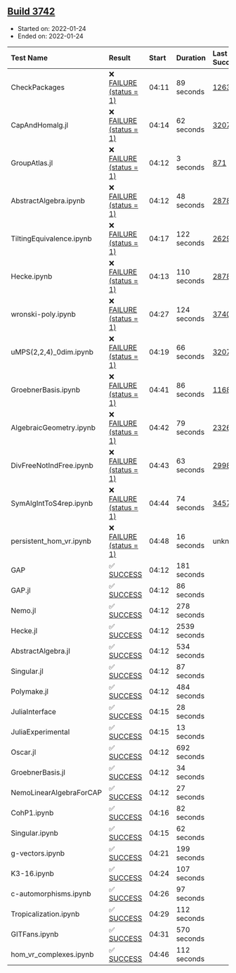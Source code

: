 ## [Build 3742](https://oscarci.mathematik.uni-kl.de/job/oscar-stable/3742/)

* Started on: 2022-01-24
* Ended on: 2022-01-24

| Test Name    | Result | Start | Duration | Last Success | First Failure |
|:-------------|:-------|:------|:---------|:-------------|:--------------|
| CheckPackages | ❌ [FAILURE (status = 1)](https://oscarci.mathematik.uni-kl.de/job/oscar-stable/3742/artifact/logs/build-3742/CheckPackages.log) | 04:11 | 89 seconds | [1263](https://oscarci.mathematik.uni-kl.de/job/oscar-stable/1263/) | [1264](https://oscarci.mathematik.uni-kl.de/job/oscar-stable/1264/) |
| CapAndHomalg.jl | ❌ [FAILURE (status = 1)](https://oscarci.mathematik.uni-kl.de/job/oscar-stable/3742/artifact/logs/build-3742/CapAndHomalg.jl.log) | 04:14 | 62 seconds | [3207](https://oscarci.mathematik.uni-kl.de/job/oscar-stable/3207/) | [3208](https://oscarci.mathematik.uni-kl.de/job/oscar-stable/3208/) |
| GroupAtlas.jl | ❌ [FAILURE (status = 1)](https://oscarci.mathematik.uni-kl.de/job/oscar-stable/3742/artifact/logs/build-3742/GroupAtlas.jl.log) | 04:12 | 3 seconds | [871](https://oscarci.mathematik.uni-kl.de/job/oscar-stable/871/) | [872](https://oscarci.mathematik.uni-kl.de/job/oscar-stable/872/) |
| AbstractAlgebra.ipynb | ❌ [FAILURE (status = 1)](https://oscarci.mathematik.uni-kl.de/job/oscar-stable/3742/artifact/logs/build-3742/AbstractAlgebra.ipynb.log) | 04:12 | 48 seconds | [2878](https://oscarci.mathematik.uni-kl.de/job/oscar-stable/2878/) | [2879](https://oscarci.mathematik.uni-kl.de/job/oscar-stable/2879/) |
| TiltingEquivalence.ipynb | ❌ [FAILURE (status = 1)](https://oscarci.mathematik.uni-kl.de/job/oscar-stable/3742/artifact/logs/build-3742/TiltingEquivalence.ipynb.log) | 04:17 | 122 seconds | [2629](https://oscarci.mathematik.uni-kl.de/job/oscar-stable/2629/) | [2630](https://oscarci.mathematik.uni-kl.de/job/oscar-stable/2630/) |
| Hecke.ipynb | ❌ [FAILURE (status = 1)](https://oscarci.mathematik.uni-kl.de/job/oscar-stable/3742/artifact/logs/build-3742/Hecke.ipynb.log) | 04:13 | 110 seconds | [2878](https://oscarci.mathematik.uni-kl.de/job/oscar-stable/2878/) | [2879](https://oscarci.mathematik.uni-kl.de/job/oscar-stable/2879/) |
| wronski-poly.ipynb | ❌ [FAILURE (status = 1)](https://oscarci.mathematik.uni-kl.de/job/oscar-stable/3742/artifact/logs/build-3742/wronski-poly.ipynb.log) | 04:27 | 124 seconds | [3740](https://oscarci.mathematik.uni-kl.de/job/oscar-stable/3740/) | [3742](https://oscarci.mathematik.uni-kl.de/job/oscar-stable/3742/) |
| uMPS(2,2,4)_0dim.ipynb | ❌ [FAILURE (status = 1)](https://oscarci.mathematik.uni-kl.de/job/oscar-stable/3742/artifact/logs/build-3742/uMPS-2-2-4-_0dim.ipynb.log) | 04:19 | 66 seconds | [3207](https://oscarci.mathematik.uni-kl.de/job/oscar-stable/3207/) | [3208](https://oscarci.mathematik.uni-kl.de/job/oscar-stable/3208/) |
| GroebnerBasis.ipynb | ❌ [FAILURE (status = 1)](https://oscarci.mathematik.uni-kl.de/job/oscar-stable/3742/artifact/logs/build-3742/GroebnerBasis.ipynb.log) | 04:41 | 86 seconds | [1168](https://oscarci.mathematik.uni-kl.de/job/oscar-stable/1168/) | [1169](https://oscarci.mathematik.uni-kl.de/job/oscar-stable/1169/) |
| AlgebraicGeometry.ipynb | ❌ [FAILURE (status = 1)](https://oscarci.mathematik.uni-kl.de/job/oscar-stable/3742/artifact/logs/build-3742/AlgebraicGeometry.ipynb.log) | 04:42 | 79 seconds | [2326](https://oscarci.mathematik.uni-kl.de/job/oscar-stable/2326/) | [2327](https://oscarci.mathematik.uni-kl.de/job/oscar-stable/2327/) |
| DivFreeNotIndFree.ipynb | ❌ [FAILURE (status = 1)](https://oscarci.mathematik.uni-kl.de/job/oscar-stable/3742/artifact/logs/build-3742/DivFreeNotIndFree.ipynb.log) | 04:43 | 63 seconds | [2998](https://oscarci.mathematik.uni-kl.de/job/oscar-stable/2998/) | [2999](https://oscarci.mathematik.uni-kl.de/job/oscar-stable/2999/) |
| SymAlgIntToS4rep.ipynb | ❌ [FAILURE (status = 1)](https://oscarci.mathematik.uni-kl.de/job/oscar-stable/3742/artifact/logs/build-3742/SymAlgIntToS4rep.ipynb.log) | 04:44 | 74 seconds | [3457](https://oscarci.mathematik.uni-kl.de/job/oscar-stable/3457/) | [3458](https://oscarci.mathematik.uni-kl.de/job/oscar-stable/3458/) |
| persistent_hom_vr.ipynb | ❌ [FAILURE (status = 1)](https://oscarci.mathematik.uni-kl.de/job/oscar-stable/3742/artifact/logs/build-3742/persistent_hom_vr.ipynb.log) | 04:48 | 16 seconds | unknown | unknown |
| GAP | ✅ [SUCCESS](https://oscarci.mathematik.uni-kl.de/job/oscar-stable/3742/artifact/logs/build-3742/GAP.log) | 04:12 | 181 seconds |  |  |
| GAP.jl | ✅ [SUCCESS](https://oscarci.mathematik.uni-kl.de/job/oscar-stable/3742/artifact/logs/build-3742/GAP.jl.log) | 04:12 | 86 seconds |  |  |
| Nemo.jl | ✅ [SUCCESS](https://oscarci.mathematik.uni-kl.de/job/oscar-stable/3742/artifact/logs/build-3742/Nemo.jl.log) | 04:12 | 278 seconds |  |  |
| Hecke.jl | ✅ [SUCCESS](https://oscarci.mathematik.uni-kl.de/job/oscar-stable/3742/artifact/logs/build-3742/Hecke.jl.log) | 04:12 | 2539 seconds |  |  |
| AbstractAlgebra.jl | ✅ [SUCCESS](https://oscarci.mathematik.uni-kl.de/job/oscar-stable/3742/artifact/logs/build-3742/AbstractAlgebra.jl.log) | 04:12 | 534 seconds |  |  |
| Singular.jl | ✅ [SUCCESS](https://oscarci.mathematik.uni-kl.de/job/oscar-stable/3742/artifact/logs/build-3742/Singular.jl.log) | 04:12 | 87 seconds |  |  |
| Polymake.jl | ✅ [SUCCESS](https://oscarci.mathematik.uni-kl.de/job/oscar-stable/3742/artifact/logs/build-3742/Polymake.jl.log) | 04:12 | 484 seconds |  |  |
| JuliaInterface | ✅ [SUCCESS](https://oscarci.mathematik.uni-kl.de/job/oscar-stable/3742/artifact/logs/build-3742/JuliaInterface.log) | 04:15 | 28 seconds |  |  |
| JuliaExperimental | ✅ [SUCCESS](https://oscarci.mathematik.uni-kl.de/job/oscar-stable/3742/artifact/logs/build-3742/JuliaExperimental.log) | 04:15 | 13 seconds |  |  |
| Oscar.jl | ✅ [SUCCESS](https://oscarci.mathematik.uni-kl.de/job/oscar-stable/3742/artifact/logs/build-3742/Oscar.jl.log) | 04:12 | 692 seconds |  |  |
| GroebnerBasis.jl | ✅ [SUCCESS](https://oscarci.mathematik.uni-kl.de/job/oscar-stable/3742/artifact/logs/build-3742/GroebnerBasis.jl.log) | 04:12 | 34 seconds |  |  |
| NemoLinearAlgebraForCAP | ✅ [SUCCESS](https://oscarci.mathematik.uni-kl.de/job/oscar-stable/3742/artifact/logs/build-3742/NemoLinearAlgebraForCAP.log) | 04:12 | 27 seconds |  |  |
| CohP1.ipynb | ✅ [SUCCESS](https://oscarci.mathematik.uni-kl.de/job/oscar-stable/3742/artifact/logs/build-3742/CohP1.ipynb.log) | 04:16 | 82 seconds |  |  |
| Singular.ipynb | ✅ [SUCCESS](https://oscarci.mathematik.uni-kl.de/job/oscar-stable/3742/artifact/logs/build-3742/Singular.ipynb.log) | 04:15 | 62 seconds |  |  |
| g-vectors.ipynb | ✅ [SUCCESS](https://oscarci.mathematik.uni-kl.de/job/oscar-stable/3742/artifact/logs/build-3742/g-vectors.ipynb.log) | 04:21 | 199 seconds |  |  |
| K3-16.ipynb | ✅ [SUCCESS](https://oscarci.mathematik.uni-kl.de/job/oscar-stable/3742/artifact/logs/build-3742/K3-16.ipynb.log) | 04:24 | 107 seconds |  |  |
| c-automorphisms.ipynb | ✅ [SUCCESS](https://oscarci.mathematik.uni-kl.de/job/oscar-stable/3742/artifact/logs/build-3742/c-automorphisms.ipynb.log) | 04:26 | 97 seconds |  |  |
| Tropicalization.ipynb | ✅ [SUCCESS](https://oscarci.mathematik.uni-kl.de/job/oscar-stable/3742/artifact/logs/build-3742/Tropicalization.ipynb.log) | 04:29 | 112 seconds |  |  |
| GITFans.ipynb | ✅ [SUCCESS](https://oscarci.mathematik.uni-kl.de/job/oscar-stable/3742/artifact/logs/build-3742/GITFans.ipynb.log) | 04:31 | 570 seconds |  |  |
| hom_vr_complexes.ipynb | ✅ [SUCCESS](https://oscarci.mathematik.uni-kl.de/job/oscar-stable/3742/artifact/logs/build-3742/hom_vr_complexes.ipynb.log) | 04:46 | 112 seconds |  |  |
